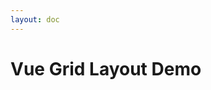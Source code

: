 ```yaml
---
layout: doc
---
```


<script setup>
import vueGridLayout from '../../modules/practice/vue-grid-layout/demo.vue'
</script>

# Vue Grid Layout Demo